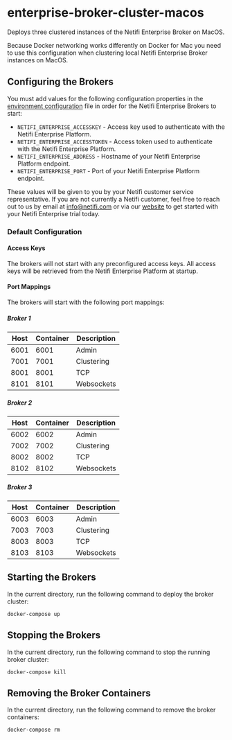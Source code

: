 # enterprise-broker-cluster-macos
Deploys three clustered instances of the Netifi Enterprise Broker on MacOS.

Because Docker networking works differently on Docker for Mac you need to use this configuration when clustering local Netifi Enterprise Broker instances on MacOS.

## Configuring the Brokers
You must add values for the following configuration properties in the [environment configuration](.env) file in order for the Netifi Enterprise Brokers to start:

- `NETIFI_ENTERPRISE_ACCESSKEY` - Access key used to authenticate with the Netifi Enterprise Platform.
- `NETIFI_ENTERPRISE_ACCESSTOKEN` - Access token used to authenticate with the Netifi Enterprise Platform.
- `NETIFI_ENTERPRISE_ADDRESS` - Hostname of your Netifi Enterprise Platform endpoint.
- `NETIFI_ENTERPRISE_PORT` - Port of your Netifi Enterprise Platform endpoint.

These values will be given to you by your Netifi customer service representative. If you are not currently a Netifi customer, feel free to reach out to us by email at info@netifi.com or via our [website](https://www.netifi.com) to get started with your Netifi Enterprise trial today.

### Default Configuration

#### Access Keys
The brokers will not start with any preconfigured access keys. All access keys will be retrieved from the Netifi Enterprise Platform at startup.

#### Port Mappings
The brokers will start with the following port mappings:

##### Broker 1
| Host | Container | Description |
|------|-----------|-------------|
| 6001 | 6001 | Admin |
| 7001 | 7001 | Clustering |
| 8001 | 8001 | TCP |
| 8101 | 8101 | Websockets |

##### Broker 2
| Host | Container | Description |
|------|-----------|-------------|
| 6002 | 6002 | Admin |
| 7002 | 7002 | Clustering |
| 8002 | 8002 | TCP |
| 8102 | 8102 | Websockets |

##### Broker 3
| Host | Container | Description |
|------|-----------|-------------|
| 6003 | 6003 | Admin |
| 7003 | 7003 | Clustering |
| 8003 | 8003 | TCP |
| 8103 | 8103 | Websockets |

## Starting the Brokers
In the current directory, run the following command to deploy the broker cluster:

    docker-compose up

## Stopping the Brokers
In the current directory, run the following command to stop the running broker cluster:

    docker-compose kill

## Removing the Broker Containers
In the current directory, run the following command to remove the broker containers:

    docker-compose rm
